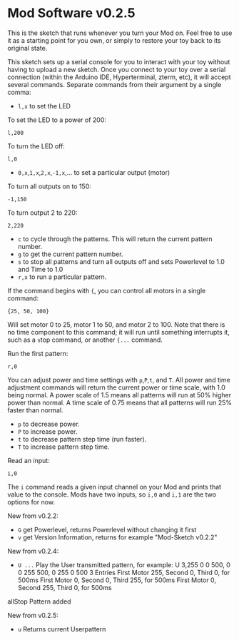 Mod Software v0.2.5
=====

This is the sketch that runs whenever you turn your Mod on. Feel free to use it as a starting point for you own, or simply to restore your toy back to its original state.

This sketch sets up a serial console for you to interact with your toy without having to upload a new sketch. Once you connect to your toy over a serial connection (within the Arduino IDE, Hyperterminal, zterm, etc), it will accept several commands. Separate commands from their argument by a single comma:

* `l,x` to set the LED

To set the LED to a power of 200:
```
l,200
```

To turn the LED off:
```
l,0
```

* `0,x`,`1,x`,`2,x`,`-1,x`,... to set a particular output (motor)

To turn all outputs on to 150:
```
-1,150
```

To turn output 2 to 220:
```
2,220
```

* `c` to cycle through the patterns. This will return the current pattern number.
* `g` to get the current pattern number.
* `s` to stop all patterns and turn all outputs off and sets Powerlevel to 1.0 and Time to 1.0
* `r,x` to run a particular pattern.

If the command begins with `{`, you can control all motors in a single command:
```
{25, 50, 100}
```
Will set motor 0 to 25, motor 1 to 50, and motor 2 to 100. Note that there is no time component to this command; it will run until something interrupts it, such as a `s`top command, or another `{...` command.

Run the first pattern:
```
r,0
```

You can adjust power and time settings with `p`,`P`,`t`, and `T`. All power and time adjustment commands will return the current power or time scale, with 1.0 being normal. A power scale of 1.5 means all patterns will run at 50% higher power than normal. A time scale of 0.75 means that all patterns will run 25% faster than normal.

* `p` to decrease power.
* `P` to increase power.
* `t` to decrease pattern step time (run faster).
* `T` to increase pattern step time.

Read an input:
```
i,0
```

The `i` command reads a given input channel on your Mod and prints that value to the console. Mods have two inputs, so `i,0` and `i,1` are the two options for now.

New from v0.2.2:
* `G` get Powerlevel, returns Powerlevel without changing it first
* `v` get Version Information, returns for example "Mod-Sketch v0.2.2"

New from v0.2.4:
* `U ...` Play the User transmitted pattern, for example:
U 3,255 0 0 500, 0 0 255 500, 0 255 0 500
3 Entries
First Motor 255, Second 0, Third 0, for 500ms
First Motor 0, Second 0, Third 255, for 500ms
First Motor 0, Second 255, Third 0, for 500ms

allStop Pattern added

New from v0.2.5:
* `u` Returns current Userpattern
